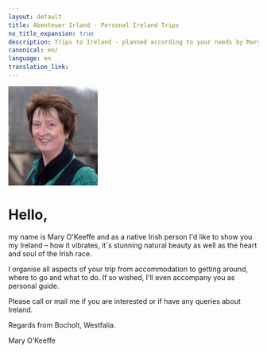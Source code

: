 ```yaml
---
layout: default
title: Abenteuer Irland - Personal Ireland Trips
no_title_expansion: true
description: Trips to Ireland - planned according to your needs by Mary O'Keeffe.
canonical: en/
language: en
translation_link: 
---
```

<img class="mary" width="180" height="200" src="img/mary-2.jpg" alt="">

# Hello,

my name is Mary O'Keeffe and as a native Irish person I'd like to show you my
Ireland – how it vibrates, it´s stunning natural beauty as well as the heart and
soul of the Irish race.

I organise all aspects of your trip from accommodation to getting around, where
to go and what to do. If so wished, I'll even accompany you as personal guide.

Please call or mail me if you are interested or if have any queries about
Ireland.

Regards from Bocholt, Westfalia.

Mary O’Keeffe
